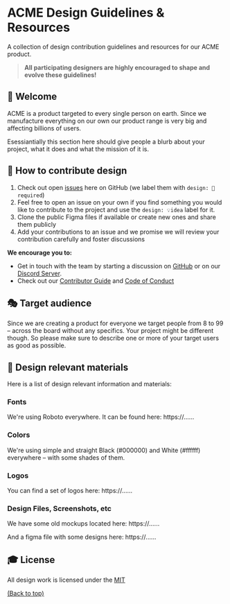 # ACME Design Guidelines & Resources

A collection of design contribution guidelines and resources for our ACME product.

> **All participating designers are highly encouraged to shape and evolve these guidelines!**

## 👋 Welcome

ACME is a product targeted to every single person on earth. Since we manufacture everything on our own our product range is very big and affecting billions of users.

Esessiantially this section here should give people a blurb about your project, what it does and what the mission of it is.

## 🚢 How to contribute design

1. Check out open [issues](https://github.com/myorg/myproject/issues) here on GitHub (we label them with `design: 💅required`)
2. Feel free to open an issue on your own if you find something you would like to contribute to the project and use the `design: 💡idea` label for it.
3. Clone the public Figma files if available or create new ones and share them publicly
4. Add your contributions to an issue and we promise we will review your contribution carefully and foster discussions

**We encourage you to:**

- Get in touch with the team by starting a discussion on [GitHub](https://github.com/myorg/myproject/discussions) or on our [Discord Server](https://discord.gg/xxxxxxxxx).
- Check out our [Contributor Guide](https://github.com/myorg/.github/blob/main/CONTRIBUTING.md) and
  [Code of Conduct](https://github.com/myorg/.github/blob/main/CODE_OF_CONDUCT.md)

## 🎭 Target audience

Since we are creating a product for everyone we target people from 8 to 99 – across the board without any specifics. Your project might be different though. So please make sure to describe one or more of your target users as good as possible.

## 💅 Design relevant materials

Here is a list of design relevant information and materials:

### Fonts

We're using Roboto everywhere. It can be found here:
https://......

### Colors

We're using simple and straight Black (#000000) and White (#ffffff) everywhere – with some shades of them.

### Logos

You can find a set of logos here:
https://......

### Design Files, Screenshots, etc

We have some old mockups located here:
https://......

And a figma file with some designs here:
https://......

## 🎓 License

All design work is licensed under the
[MIT](https://mit-license.org/)

[(Back to top)](#-table-of-contents)